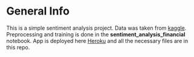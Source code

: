 # General Info
This is a simple sentiment analysis project. Data was taken from [kaggle](https://www.kaggle.com/ankurzing/sentiment-analysis-for-financial-news). Preprocessing and training is done in the **sentiment_analysis_financial** notebook. App is deployed here [Heroku](link) and all the necessary files are in this repo. 
